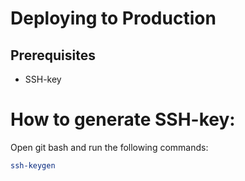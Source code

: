 # Deploying to Production

## Prerequisites

- SSH-key

# How to generate SSH-key:

Open git bash and run the following commands:

```bash
ssh-keygen
```
